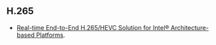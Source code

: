H.265
-----

* [Real-time End-to-End H.265/HEVC Solution for Intel® Architecture-based Platforms](http://software.intel.com/en-us/android/articles/real-time-end-to-end-h265hevc-solution-for-intel-architecture-based-platforms).
